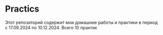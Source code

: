 # Practics
Этот репозиторий содержит мои домашние работы и практики в период с 17.09.2024 по 10.12.2024. Всего 10 практик
